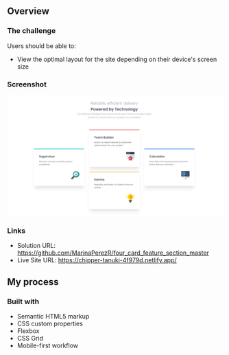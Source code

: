 ## Overview

### The challenge

Users should be able to:

- View the optimal layout for the site depending on their device's screen size

### Screenshot

![](./screenshot.png)

### Links

- Solution URL: https://github.com/MarinaPerezR/four_card_feature_section_master
- Live Site URL: https://chipper-tanuki-4f979d.netlify.app/

## My process

### Built with

- Semantic HTML5 markup
- CSS custom properties
- Flexbox
- CSS Grid
- Mobile-first workflow
